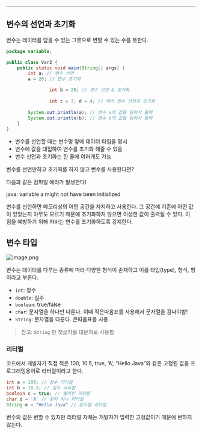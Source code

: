 ---

## 변수의 선언과 초기화

변수는 데이터를 담을 수 있는 그릇으로 변할 수 있는 수를 뜻한다.

```java
package variable;

public class Var2 {
    public static void main(String[] args) {
        int a; // 변수 선언
        a = 20; // 변수 초기화

				int b = 20; // 변수 선언 & 초기화
				
				int c = 3, d = 4; // 여러 변수 선언과 초기화
				
        System.out.println(a); // 변수 a의 값을 읽어서 출력
        System.out.println(b); // 변수 b의 값을 읽어서 출력
    }
}
```

- 변수를 선언할 때는 변수명 앞에 데이터 타입을 명시
- 변수에 값을 대입하여 변수를 초기화 해줄 수 있음
- 변수 선언과 초기화는 한 줄에 여러개도 가능

변수를 선언만하고 초기화를 하지 않고 변수를 사용한다면?

다음과 같은 컴파일 에러가 발생한다!

<aside>
java: variable a might not have been initialized

</aside>

변수를 선언하면 메모리상의 어떤 공간을 차지하고 사용한다. 그 공간에 기존에 어떤 값이 있었는지 아무도 모르기 때문에 초기화하지 않으면 이상한 값이 출력될 수 있다. 이 점을 예방하기 위해 자바는 변수를 초기화하도록 강제한다.

## 변수 타입

![image.png](https://prod-files-secure.s3.us-west-2.amazonaws.com/b8596318-0600-4ad4-953b-d76e759da3ff/aacf1e42-6749-42c1-aa40-0c978b6963e6/image.png)

변수는 데이터를 다루는 종류에 따라 다양한 형식이 존재하고 이를 타입(type), 형식, 형이라고 부른다.

- `int`: 정수
- `double`: 실수
- `boolean`: true/false
- `char`: 문자열을 하나만 다룬다. 이때 작은따옴표를 사용해서 문자열을 감싸야함!
- `String`: 문자열을 다룬다. 큰따옴표를 사용.

> 참고: `String` 만 첫글자를 대문자로 사용함
> 

### 리터럴

코드에서 개발자가 직접 적은 100, 10.5, true, ‘A’, “Hello Java”와 같은 고정된 값을 프로그래밍용어로 리터럴이라고 한다.

```java
int a = 100; // 정수 리터럴
int b = 10.5; // 실수 리터럴
boolean c = true; // 불리언 리터럴
char d = 'A' // 문자 하나 리터럴
String e = "Hello Java" // 문자열 리터럴
```

변수의 값은 변할 수 있지만 리터럴 자체는 개발자가 입력한 고정값이기 때문에 변하지 않는다.
